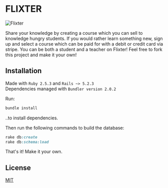 # FLIXTER

![Flixter](https://i.imgur.com/2FxDVp9.png)

Share your knowledge by creating a course which you can sell to knowledge hungry students. If you would rather learn something new, sign up and select a course which can be paid for with a debit or credit card via stripe. You can be both a student and a teacher on Flixter! Feel free to fork this project and make it your own!

## Installation

Made with `Ruby 2.5.3` and `Rails ~> 5.2.3`<br />
Dependencies managed with `Bundler version 2.0.2`

Run:
```bash
bundle install
```
..to install dependencies. 

Then run the following commands to build the database:

```ruby
rake db:create
rake db:schema:load
```

That's it! Make it your own. 

## License
[MIT](https://choosealicense.com/licenses/mit/)
